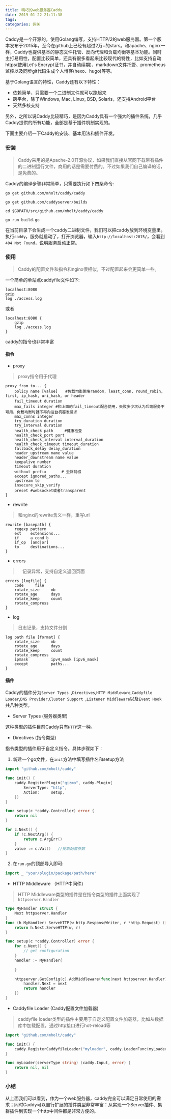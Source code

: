 ```yaml
---
title: 精巧的web服务器Caddy
date: 2019-01-22 21:11:38
tags:
categories: 网关
---
```


Caddy是一个开源的，使用Golang编写，支持HTTP/2的web服务器。第一个版本发布于2015年，至今在github上已经有超过2万+的stars。和apache、nginx一样，Caddy也提供基本的静态文件托管、反向代理和负载均衡等基本功能。同时主打易用性，配置比较简单，还具有很多看起来比较现代的特性，比如支持自动https(使用Let's Encrypt证书，并自动续期)、markdown文件托管、prometheus监控以及同步git代码生成个人博客(hexo、hugo)等等。

基于Golang语言的特性，Caddy还有以下特性：

- 依赖简单，只需要一个二进制文件就可以跑起来
- 跨平台，除了Windows, Mac, Linux, BSD, Solaris，还支持Android平台
- 天然多核支持

另外，之所以说Caddy比较精巧，是因为Caddy具有一个强大的插件系统，几乎Caddy提供的所有功能，全部是基于插件机制实现的。

下面主要介绍一下Caddy的安装、基本用法和插件开发。

### 安装

> Caddy采用的是Apache-2.0开源协议，如果我们直接从官网下载带有插件的二进制运行文件，商用的话是需要付费的。不过如果我们自己编译的话，是免费的。

Caddy的编译步骤非常简单，只需要执行如下四条命令:
```shell
go get github.com/mholt/caddy/caddy

go get github.com/caddyserver/builds

cd $GOPATH/src/github.com/mholt/caddy/caddy

go run build.go
```
在当前目录下会生成一个caddy二进制文件，我们可以把caddy放到环境变量里。执行```caddy```，服务就启动了，打开浏览器，输入```http://localhost:2015/```，会看到```404 Not Found```，说明服务启动正常。

### 使用

> Caddy的配置文件和指令和nginx很相似，不过配置起来会更简单一些。

一个简单的单站点caddyfile文件如下:
```nginx
localhost:8080
gzip
log ./access.log
```
或者
```nginx
localhost:8080 {
    gzip
    log ./access.log
}
```
caddy的指令也非常丰富
#### 指令

- proxy
> proxy指令用于代理
```nginx
proxy from to... {
	policy name [value]　　#负载均衡策略random, least_conn, round_robin, first, ip_hash, uri_hash, or header
	fail_timeout duration　
	max_fails integer #和上面的fail_timeout配合使用，失败多少次认为后端服务不可用，负载均衡时就不再向这台机器发请求
	max_conns integer
	try_duration duration
	try_interval duration
	health_check path　　　#健康检查
	health_check_port port
	health_check_interval interval_duration
	health_check_timeout timeout_duration
	fallback_delay delay_duration
	header_upstream name value
	header_downstream name value
	keepalive number
	timeout duration
	without prefix　　　　# 去除前缀
	except ignored_paths...
	upstream to
	insecure_skip_verify
	preset #websocket或者transparent
}
```

- rewrite
> 和nginx的rewrite含义一样，重写url
```nginx
rewrite [basepath] {
	regexp pattern
	ext    extensions...
	if     a cond b
	if_op  [and|or]
	to     destinations...
}
```

- errors
>　记录异常，支持自定义返回页面
```nginx
errors [logfile] {
	code     file
	rotate_size     mb
	rotate_age      days
	rotate_keep     count
	rotate_compress
}
```

- log
> 日志记录，支持文件分割
```nginx
log path file [format] {
	rotate_size     mb
	rotate_age      days
	rotate_keep     count
	rotate_compress
	ipmask          ipv4_mask [ipv6_mask]
	except          paths...
}
```


#### 插件

Caddy的插件分为```Server Types ```,```Directives```,```HTTP Middleware```,```Caddyfile Loader```,```DNS Provider```,```Cluster Support ```,```Listener Middleware```以及```Event Hook```共八种类型。

- Server Types (服务器类型)

这种类型的插件目前Caddy只有```HTTP```这一种。

- Directives (指令类型)

指令类型的插件用于自定义指令。具体步骤如下：
1. 新建一个go文件，在```init```方法中填写插件名和setup方法
```go
import "github.com/mholt/caddy"

func init() {
	caddy.RegisterPlugin("gizmo", caddy.Plugin{
		ServerType: "http",
		Action:     setup,
	})
}
```
```go
func setup(c *caddy.Controller) error {
	return nil
}
```
```go
for c.Next() {              
    if !c.NextArg() {      
        return c.ArgErr()   
    }
    value := c.Val()   //提取配置参数    
}
```
2. 在```run.go```的顶部导入即可:

```go
import _ "your/plugin/package/path/here"
```

- HTTP Middleware （HTTP中间件)
> HTTP Middleware类型的插件是在指令类型的插件上面实现了```httpserver.Handler```
```go
type MyHandler struct {
	Next httpserver.Handler
}
func (h MyHandler) ServeHTTP(w http.ResponseWriter, r *http.Request) (int, error) {
	return h.Next.ServeHTTP(w, r)
}
```

```go
func setup(c *caddy.Controller) error {
	for c.Next() {
		// get configuration
	}
	handler := MyHandler{
		
	}

	httpserver.GetConfig(c).AddMiddleware(func(next httpserver.Handler) httpserver.Handler {
		handler.Next = next
		return handler
	})
}

```

- Caddyfile Loader (Caddy配置文件加载器)
> caddyfile loader类型的插件主要用于自定义配置文件加载器，比如从数据库中加载配置，通过http接口进行hot-reload等

```go
import "github.com/mholt/caddy"

func init() {
	caddy.RegisterCaddyfileLoader("myloader", caddy.LoaderFunc(myLoader))
}

func myLoader(serverType string) (caddy.Input, error) {
	return nil, nil
}
```

### 小结
从上面我们可以看到，作为一个web服务器，caddy完全可以满足日常使用的需求；同时Caddy可以自行扩展的插件类型非常丰富：从实现一个Server插件、集群插件到实现一个http中间件都是非常方便的。




